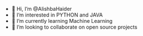 - 👋 Hi, I’m @AlishbaHaider
- 👀 I’m interested in PYTHON and JAVA 
- 🌱 I’m currently learning Machine Learning
- 💞️ I’m looking to collaborate on open source projects


